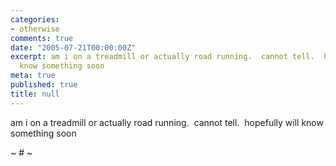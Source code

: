 ```yaml
---
categories:
- otherwise
comments: true
date: "2005-07-21T00:00:00Z"
excerpt: am i on a treadmill or actually road running.  cannot tell.  hopefully will
  know something soon
meta: true
published: true
title: null
---
```


am i on a treadmill or actually road running.  cannot tell.  hopefully will know something soon

~ # ~